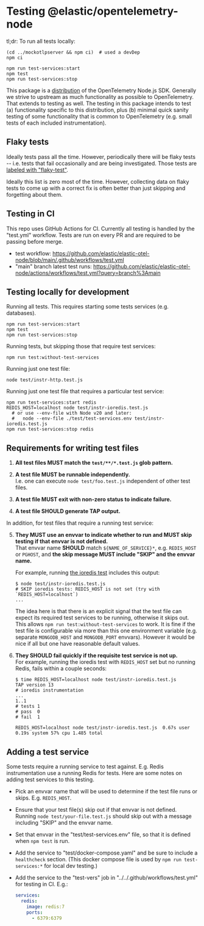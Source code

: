 # Testing @elastic/opentelemetry-node

tl;dr: To run all tests locally:

```
(cd ../mockotlpserver && npm ci)  # used a devDep
npm ci

npm run test-services:start
npm test
npm run test-services:stop
```

This package is a [distribution](https://opentelemetry.io/docs/concepts/distributions/)
of the OpenTelemetry Node.js SDK. Generally we strive to upstream as much
functionality as possible to OpenTelemetry. That extends to testing as well.
The testing in this package intends to test (a) functionality specific to
this distribution, plus (b) minimal quick sanity testing of some functionality
that is common to OpenTelemetry (e.g. small tests of each included
instrumentation).


## Flaky tests

Ideally tests pass all the time. However, periodically there will be flaky
tests -- i.e. tests that fail occasionally and are being investigated. Those
tests are [labeled with "flaky-test"](https://github.com/elastic/elastic-otel-node/labels/flaky-test).

Ideally this list is zero most of the time. However, collecting data on flaky
tests to come up with a correct fix is often better than just skipping and
forgetting about them.


## Testing in CI

This repo uses GitHub Actions for CI.
Currently all testing is handled by the "test.yml" workflow.
Tests are run on every PR and are required to be passing before merge.

- test workflow: https://github.com/elastic/elastic-otel-node/blob/main/.github/workflows/test.yml
- "main" branch latest test runs: https://github.com/elastic/elastic-otel-node/actions/workflows/test.yml?query=branch%3Amain


## Testing locally for development

Running all tests. This requires starting some tests services (e.g. databases).

```
npm run test-services:start
npm test
npm run test-services:stop
```

Running tests, but skipping those that require test services:

```
npm run test:without-test-services
```

Running just one test file:

```
node test/instr-http.test.js
```

Running just one test file that requires a particular test service:

```
npm run test-services:start redis
REDIS_HOST=localhost node test/instr-ioredis.test.js
  # or use --env-file with Node v20 and later:
  #   node --env-file ./test/test-services.env test/instr-ioredis.test.js
npm run test-services:stop redis
```


## Requirements for writing test files

1. **All test files MUST match the `test/**/*.test.js` glob pattern.**

2. **A test file MUST be runnable independently.**<br/>
   I.e. one can execute `node test/foo.test.js` independent of other test files.

3.  **A test file MUST exit with non-zero status to indicate failure.**

4.  **A test file SHOULD generate TAP output.**

In addition, for test files that require a running test service:

5. **They MUST use an envvar to indicate whether to run and MUST skip testing if that envvar is not defined.**<br/>
    That envvar name **SHOULD** match `${NAME_OF_SERVICE}*`, e.g. `REDIS_HOST` or `PGHOST`,
    and **the skip message MUST include "SKIP" and the envvar name.**

    For example, running [the ioredis test](./test/instr-ioredis.test.js)
    includes this output:

    ```
    $ node test/instr-ioredis.test.js
    # SKIP ioredis tests: REDIS_HOST is not set (try with `REDIS_HOST=localhost`)
    ...
    ```

    The idea here is that there is an explicit signal that the test file can
    expect its required test services to be running, otherwise it skips out.
    This allows `npm run test:without-test-services` to work. It is fine if
    the test file is configurable via more than this one environment variable
    (e.g. separate `MONGODB_HOST` and `MONGODB_PORT` envvars). However it
    would be nice if all but one have reasonable default values.

6. **They SHOULD fail quickly if the requisite test service is not up.**<br/>
    For example, running the ioredis test with `REDIS_HOST` set but no running
    Redis, fails within a couple seconds:

    ```
    $ time REDIS_HOST=localhost node test/instr-ioredis.test.js
    TAP version 13
    # ioredis instrumentation
    ...
    1..1
    # tests 1
    # pass  0
    # fail  1

    REDIS_HOST=localhost node test/instr-ioredis.test.js  0.67s user 0.19s system 57% cpu 1.485 total
    ```

## Adding a test service

Some tests require a running service to test against. E.g. Redis instrumentation
use a running Redis for tests. Here are some notes on adding test services
to this testing.

- Pick an envvar name that will be used to determine if the test file runs or
  skips. E.g. `REDIS_HOST`.
- Ensure that your test file(s) skip out if that envvar is not defined.
  Running `node test/your-file.test.js` should skip out with a message
  including "SKIP" and the envvar name.
- Set that envvar in the "test/test-services.env" file, so that it is defined
  when `npm test` is run.
- Add the service to "test/docker-compose.yaml" and be sure to include a
  `healthcheck` section. (This docker compose file is used by
  `npm run test-services:*` for local dev testing.)
- Add the service to the "test-vers" job in "../../.github/workflows/test.yml"
  for testing in CI. E.g.:

    ```yaml
    services:
      redis:
        image: redis:7
        ports:
          - 6379:6379
    ```


